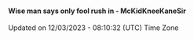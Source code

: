 #### Wise man says only fool rush in - McKidKneeKaneSir
Updated on 12/03/2023 - 08:10:32 (UTC) Time Zone
